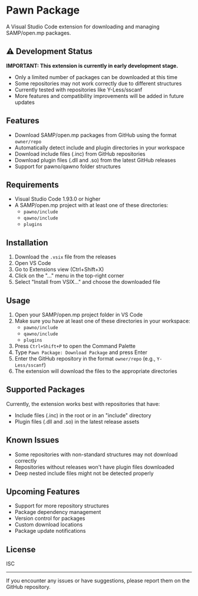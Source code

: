 # Pawn Package

A Visual Studio Code extension for downloading and managing SAMP/open.mp packages.

## ⚠️ Development Status

**IMPORTANT: This extension is currently in early development stage.**

- Only a limited number of packages can be downloaded at this time
- Some repositories may not work correctly due to different structures
- Currently tested with repositories like Y-Less/sscanf
- More features and compatibility improvements will be added in future updates

## Features

- Download SAMP/open.mp packages from GitHub using the format `owner/repo`
- Automatically detect include and plugin directories in your workspace
- Download include files (.inc) from GitHub repositories
- Download plugin files (.dll and .so) from the latest GitHub releases
- Support for pawno/qawno folder structures

## Requirements

- Visual Studio Code 1.93.0 or higher
- A SAMP/open.mp project with at least one of these directories:
  - `pawno/include`
  - `qawno/include`
  - `plugins`

## Installation

1. Download the `.vsix` file from the releases
2. Open VS Code
3. Go to Extensions view (Ctrl+Shift+X)
4. Click on the "..." menu in the top-right corner
5. Select "Install from VSIX..." and choose the downloaded file

## Usage

1. Open your SAMP/open.mp project folder in VS Code
2. Make sure you have at least one of these directories in your workspace:
   - `pawno/include`
   - `qawno/include`
   - `plugins`
3. Press `Ctrl+Shift+P` to open the Command Palette
4. Type `Pawn Package: Download Package` and press Enter
5. Enter the GitHub repository in the format `owner/repo` (e.g., `Y-Less/sscanf`)
6. The extension will download the files to the appropriate directories

## Supported Packages

Currently, the extension works best with repositories that have:
- Include files (.inc) in the root or in an "include" directory
- Plugin files (.dll and .so) in the latest release assets

## Known Issues

- Some repositories with non-standard structures may not download correctly
- Repositories without releases won't have plugin files downloaded
- Deep nested include files might not be detected properly

## Upcoming Features

- Support for more repository structures
- Package dependency management
- Version control for packages
- Custom download locations
- Package update notifications

## License

ISC

---

If you encounter any issues or have suggestions, please report them on the GitHub repository. 